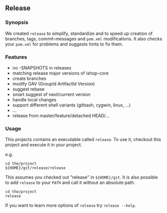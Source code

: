 ## Release
### Synopsis
We created ```release``` to simplify, standardize and to speed up creation of
branches, tags, commit-messages and ```pom.xml``` modifications.
It also checks your ```pom.xml``` for problems and suggests hints to fix them.

### Features
* no -SNAPSHOTS in releases
* matching release major versions of ishop-core
* create branches
* modify GAV (GroupId ArtifactId Version)
* suggest rebase
* smart suggest of next/current version
* handle local changes
* support different shell variants (gitbash, cygwin, linux, ...)
* ...
* release from master/feature/detached HEAD/...

### Usage
This projects contains an executable called ```release```. To use it, checkout this
project and execute it in your project.

e.g.
```
cd the/project
${HOME}/git/release/release
```
This assumes you checked out "release" in ```${HOME}/git```. It is also possible
to add ```release``` to your ```PATH``` and call it without an absolute path.
```
cd the/project
release
```

If you want to learn more options of ```release``` try ```release --help```.
